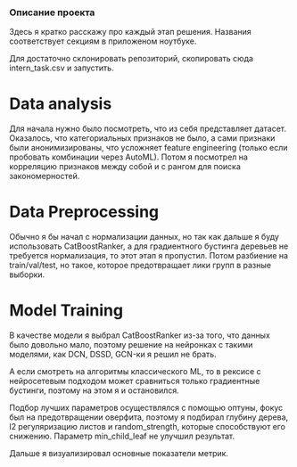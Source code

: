 

### Описание проекта

Здесь я кратко расскажу про каждый этап решения. Названия соответствует секциям в приложеном ноутбуке.

Для достаточно склонировать репозиторий, скопировать сюда intern_task.csv и запустить.

# Data analysis

Для начала нужно было посмотреть, что из себя представляет датасет.  Оказалось, что категориальных признаков не было, а сами признаки были анонимизированы, что усложняет feature engineering (только если пробовать комбинации через AutoML).
Потом я посмотрел на корреляцию признаков между собой и с рангом для поиска закономерностей.

# Data Preprocessing
Обычно я бы начал с нормализации данных, но так как дальше я буду использовать CatBoostRanker, а для градиентного бустинга деревьев не требуется нормализация, то этот этап я пропустил.
Потом разбиение на train/val/test, но такое, которое предотвращает лики групп в разные выборки.

# Model Training
В качестве модели я выбрал CatBoostRanker из-за того, что данных было довольно мало, поэтому решение на нейронках с такими моделями, как DCN, DSSD, GCN-ки я решил не брать.

А если смотреть на алгоритмы классического ML, то в рексисе с нейросетевым подходом может сравниться только градиентные бустинги, поэтому на этом я и остановился.

Подбор лучших параметров осуществлялся с помощью оптуны, фокус был на предотвращении оверфита, поэтому я подбирал глубину дерева, l2 регуляризацию листов и random_strength, которые способствуют его снижению. Параметр min_child_leaf не улучшил результат.

Дальше я визуализировал основные показатели метрик.






